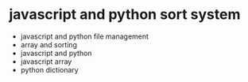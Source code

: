 # javascript and python sort system


- javascript and python file management
- array and  sorting
- javascript and python
- javascript array
- python dictionary